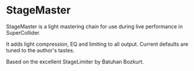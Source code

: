 # StageMaster

StageMaster is a light mastering chain for use during live performance in SuperCollider.

It adds light compression, EQ and limiting to all output. Current defaults are tuned to the author's
tastes.

Based on the excellent StageLimiter by Batuhan Bozkurt.
